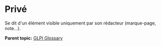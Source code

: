 Privé
=====

Se dit d'un élément visible uniquement par son rédacteur (marque-page,
note...).

**Parent topic:** [GLPI Glossary](../../glpi/glossary.html)
